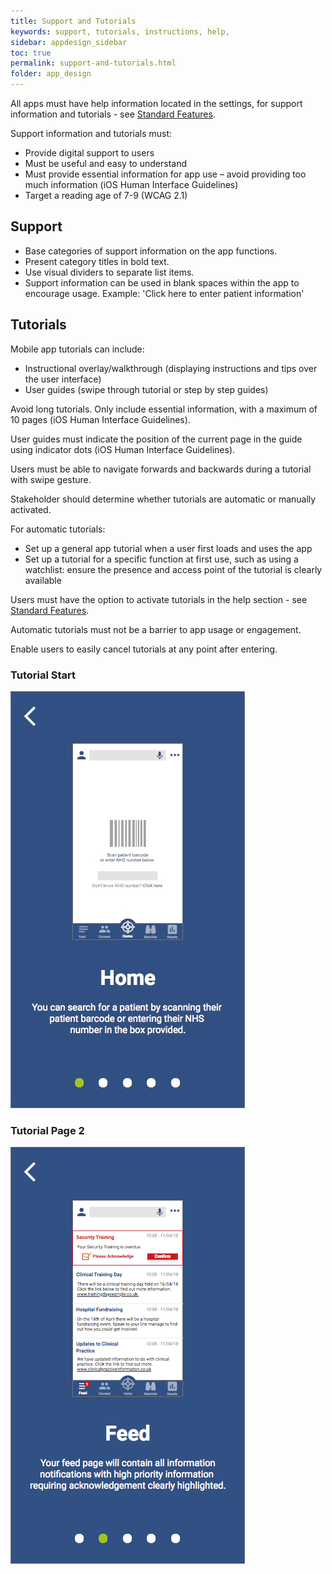 ```yaml
---
title: Support and Tutorials
keywords: support, tutorials, instructions, help,
sidebar: appdesign_sidebar
toc: true
permalink: support-and-tutorials.html
folder: app_design 
---
```


All apps must have help information located in the settings, for support information and tutorials - see [Standard Features](/standard-features.html).  

Support information and tutorials must:  
* Provide digital support to users  
* Must be useful and easy to understand  
* Must provide essential information for app use – avoid providing too much information (iOS Human Interface Guidelines)  
* Target a reading age of 7-9 (WCAG 2.1)  

## Support

* Base categories of support information on the app functions.  
* Present category titles in bold text.  
* Use visual dividers to separate list items.  
* Support information can be used in blank spaces within the app to encourage usage. Example: 'Click here to enter patient information'   

## Tutorials

Mobile app tutorials can include:
* Instructional overlay/walkthrough (displaying instructions and tips over the user interface)
* User guides (swipe through tutorial or step by step guides)

Avoid long tutorials. Only include essential information, with a maximum of 10 pages (iOS Human Interface Guidelines).  

User guides must indicate the position of the current page in the guide using indicator dots (iOS Human Interface Guidelines).  

Users must be able to navigate forwards and backwards during a tutorial with swipe gesture.  

Stakeholder should determine whether tutorials are automatic or manually activated.    

For automatic tutorials: 
* Set up a general app tutorial when a user first loads and uses the app
* Set up a tutorial for a specific function at first use, such as using a watchlist: ensure the presence and access point of the tutorial is clearly available 

Users must have the option to activate tutorials in the help section - see [Standard Features](/standard-features.html).

Automatic tutorials must not be a barrier to app usage or engagement.  

Enable users to easily cancel tutorials at any point after entering.  

<div class="container">
    <div class="row">
    <div class="col-md-6 col-lg-6"> 
		<h3>Tutorial Start</h3> 
		<img class="img-responsive img-thumbnail" src="/images/examples/design-standards-user-interaction-guides1.png">
    </div>
    <div class="col-md-6 col-lg-6">
		<h3>Tutorial Page 2</h3> 
		<img class="img-responsive img-thumbnail" src="/images/examples/design-standards-user-interaction-guides2.png">
    </div>
  </div>
</div>
